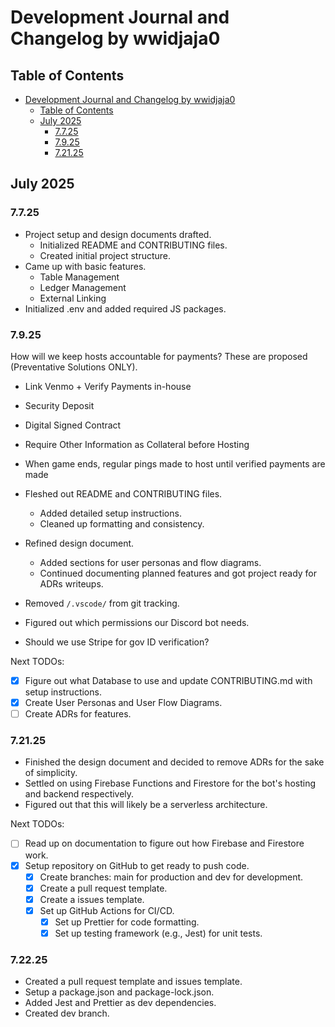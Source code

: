 # Development Journal and Changelog by wwidjaja0

## Table of Contents

- [Development Journal and Changelog by wwidjaja0](#development-journal-and-changelog-by-wwidjaja0)
  - [Table of Contents](#table-of-contents)
  - [July 2025](#july-2025)
    - [7.7.25](#7725)
    - [7.9.25](#7925)
    - [7.21.25](#72125)

## July 2025

### 7.7.25

- Project setup and design documents drafted.
  - Initialized README and CONTRIBUTING files.
  - Created initial project structure.
- Came up with basic features.
  - Table Management
  - Ledger Management
  - External Linking
- Initialized .env and added required JS packages.

### 7.9.25

How will we keep hosts accountable for payments? These are proposed (Preventative Solutions ONLY).

- Link Venmo + Verify Payments in-house
- Security Deposit
- Digital Signed Contract
- Require Other Information as Collateral before Hosting
- When game ends, regular pings made to host until verified payments are made

- Fleshed out README and CONTRIBUTING files.
  - Added detailed setup instructions.
  - Cleaned up formatting and consistency.
- Refined design document.
  - Added sections for user personas and flow diagrams.
  - Continued documenting planned features and got project ready for ADRs writeups.
- Removed `/.vscode/` from git tracking.
- Figured out which permissions our Discord bot needs.
- Should we use Stripe for gov ID verification?

Next TODOs:

- [x] Figure out what Database to use and update CONTRIBUTING.md with setup instructions.
- [x] Create User Personas and User Flow Diagrams.
- [ ] Create ADRs for features.

### 7.21.25

- Finished the design document and decided to remove ADRs for the sake of simplicity.
- Settled on using Firebase Functions and Firestore for the bot's hosting and backend respectively.
- Figured out that this will likely be a serverless architecture.

Next TODOs:

- [ ] Read up on documentation to figure out how Firebase and Firestore work.
- [x] Setup repository on GitHub to get ready to push code.
  - [x] Create branches: main for production and dev for development.
  - [x] Create a pull request template.
  - [x] Create a issues template.
  - [x] Set up GitHub Actions for CI/CD.
    - [x] Set up Prettier for code formatting.
    - [x] Set up testing framework (e.g., Jest) for unit tests.

### 7.22.25

- Created a pull request template and issues template.
- Setup a package.json and package-lock.json.
- Added Jest and Prettier as dev dependencies.
- Created dev branch.
